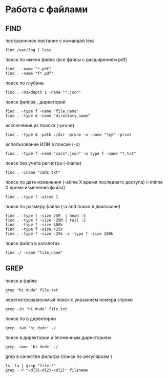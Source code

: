 # Работа с файлами
## FIND
постраничное листание c командой less 
```
find /var/log | less 
```
поиск по имени файла (все файлы с расширением pdf)
```
find . -name "*.pdf" 
find . -name "f*.pdf"
```
поиск по глубине 
```
find . -maxdepth 1 -name "*.json"
```
поиск файлов , директорий
```
find . -type f -name "file_name"
find . -type d -name "directory_name"
```
исключение из поиска (-prune)
```
find . -type d -path ./dir -prune -o -name "*py" -print
```
использование ИЛИ  в поиске (-o)
```
find . -type f -name "cars*.json" -o type f -name "*.txt"
```
поиск без учета регистра (-iname) 
```
find . -iname "caRs.txt"
```
поиск по дате изменения (-atime X время последнего доступа) (-mtime X время изменения файла) 
```
find . -type f -atime 1
```

поиск по размеру файла (-a and поиск в диапазоне)
```
find . -type f -size 25M  | head -3
find . -type f -size -25M | tail -2
find . -tipe f -size 400k
find . -type f -size +25k
find . -type f -size -25k -a -type f -size 100k
```
поиск файла в каталогах 
```
find ./ -name "file_name"
```
## GREP 
поиск в файле
```
grep "hi dude" file.txt
```
нерегистрозависимый поиск c указанием номера строки 
```
grep -in "hi dude" file.txt
```

поиск по в директории 
```
grep -iwn 'hi dude' ./ 
```
поиск в директории и вложенным директориям
```
grep -iwnr 'hi dude' ./ 
```
grep в качестве фильтра (поиск по регуляркам )
```
ls -la | grep "file.*"
grep - P "\d{3}-d{2}-\d{2}" filename
```
